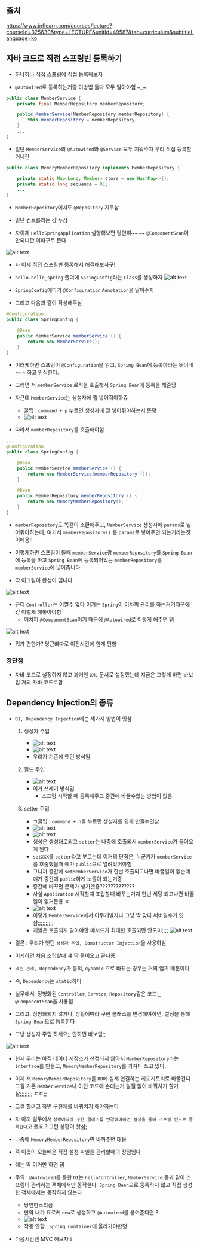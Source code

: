 ## 출처 

https://www.inflearn.com/courses/lecture?courseId=325630&type=LECTURE&unitId=49587&tab=curriculum&subtitleLanguage=ko

## 자바 코드로 직접 스프링빈 등록하기

- 하나하나 직접 스프링에 직접 등록해보자

- `@Autowired`로 등록하는거랑 이방법 둘다 모두 알아야험 ~_~

```java
public class MemberService {
    private final MemberRepository memberRepository;

    public MemberService(MemberRepository memberRepository) {
        this.memberRepository = memberRepository;
    }
    ...
}

```

- 일단 `MemberService`의 `@Autowired`와 `@Service` 모두 지워주자 우리 직접 등록할거니간

```java
public class MemoryMemberRepository implements MemberRepository {

    private static Map<Long, Member> store = new HashMap<>();
    private static long sequence = 0L;
    ...
}

```

- `MemberRepository`에서도 `@Repository` 지우삼

- 일단 컨트롤러는 걍 두삼

- 자이제 `HelloSpringApplication` 실행해보면 당연히~~~~ `@ComponentScan`이 안되니깐 이따구로 뜬다

![alt text](image-98.png)

- 자 이제 직접 스프링빈 등록해서 해결해보자구!

- `hello.hello_spring` 폴더에 `SpringConfig`라는 `Class`를 생성하자
![alt text](image-99.png)

- `SpringConfig`에따가 `@Configuration` `Annotation`을 달아주자 

- 그리고 다음과 같이 작성해주삼

```java
@Configuration
public class SpringConfig {

    @Bean
    public MemberService memberService () {
        return new MemberService();
    }
}

```

- 이러케하면 스프링이 `@Configuration`을 읽고, `Spring Bean`에 등록하라는 뜻이네~~~ 하고 인식한다.
- 그러면 저 `memberService` 로직을 호출해서 `Spring Bean`에 등록을 해준당

- 자근데 `MemberService`는 생성자에 뭘 넣어줘야하쥬
    - 꿀팁 : `command + p` 누르면 생성자에 뭘 넣어줘야하는지 뜬덩
    - ![alt text](image-100.png)

- 따라서 `memberRepository`를 호출해야험

```java
...
@Configuration
public class SpringConfig {

    @Bean
    public MemberService memberService () {
        return new MemberService(memberRepository ());
    }

    @Bean
    public MemberRepository memberRepository () {
        return new MemoryMemberRepository();
    }
}

```

- `memberRepository`도 똑같이 소환해주고, `MemberService` 생성자에 `params`로 넣어줘야하는데, 여기서 `memberRepository()` 를 `params`로 넣어주면 되는거라는것이에용!!

- 이렇게하면 스프링이 뜰때 `memberService`랑 `memberRepository`를 `Spring Bean`에 등록을 하고 `Spring Bean`에 등록되어있는 `memberRepository`를 `memberService`에 넣어줌니다

- 딱 이그림이 완성이 댐니다

![alt text](image-101.png)

- 근디 `Controller`는 어쩔수 없다 이거는 `Spring`이 어차피 관리를 하는거기때문에 걍 이렇게 해놓아야함
    - 어차피 `@ComponentScan`이기 때문에 `@Autowired`로 이렇게 해주면 댐

![alt text](image-102.png)

- 뭐가 편한가? 당근빠따로 이전시간에 한게 편함

### 장단점

- 자바 코드로 설정하지 않고 과거엔 `XML` 문서로 설정했는데 지금은 그렇게 하면 바보임 거의 자바 코드로함

## Dependency Injection의 종류
- `DI, Dependency Injection`에는 세가지 방법이 잇삼
    1. 생성자 주입
        - ![alt text](image-103.png)
        - ![alt text](image-104.png)
        - 우리가 기존에 햇던 방식임
    2. 필드 주입
        - ![alt text](image-105.png)
        - 이거 쓰레기 방식임
            - 스프링 시작할 때 등록해주고 중간에 바꿀수있는 방법이 없음
            
    3. setter 주입
        - ㄱ굴팁 : `command + n`을 누르면 생성자를 쉽게 만들수잇삼
        - ![alt text](image-106.png)
        - ![alt text](image-107.png)
        - 생성은 생성대로되고 `setter`는 나중에 호출되서 `memberService`가 들어오게 된다 
        - `setXXX`를 `setter`라고 부르는데 이거의 단점은, 누군가가 `memberService`를 호출했을때 얘가 `public`으로 열려있어야험
        - 그니까 중간에 `setMemberService`가 한번 호출되고나면 바꿀일이 없슨데 얘가 중간에 `public`하게 노출이 되는거죵
        - 중간에 바꾸면 문제가 생기겟죵?????????????
        - 사실 `Application` 시작할때 조립할때 바꾸는거지 한번 세팅 되고나면 바꿀일이 없거든용 ㅎ
        - ![alt text](image-109.png)
        - 이렇게 `MemberService`에서 아무개발자나 그냥 딱 갖다 써버릴수가 잇삼;;;;;;;;;;
        - 개발은 호출되지 말아야할 메서드가 최대한 호출되면 안도미;;;;
![alt text](image-108.png)

- 결론 : 우리가 햇던 `생성자 주입, Constructor Injection`을 사용하삼
- 이케하면 처음 조립할때 쟤 딱 들어오고 끝나죵.
- `의존 관계, Dependency`가 동적, `dynamic` 으로 바뀌는 경우는 거의 업기 때문이다
- 즉, `Dependency`는 `static`하다
- 실무에서, 정형화된 `Controller`, `Service`, `Repository`같은 코드는 `@ComponentScan`을 사용험
- 그리고, 정형화되지 않거나, 상황에따라 구현 클래스를 변경해야하면, 설정을 통해 `Spring Bean`으로 등록한다

- 그냥 생성자 주입 하세요;; 안하면 바보임;;

![alt text](image-110.png)

- 현재 우리는 아직 데이터 저장소가 선정되지 않아서 `MemberRepository`라는 `interface`를 만들고, `MemoryMemberRepository`를 가져다 쓰고 있다.

- 이제 저 `MemoryMemberRepository`를 `DB`에 실제 연결하는 레포지토리로 바꿀건디 그걸 기존 `MemberService`나 이런 코드에 손대는거 일절 없이 바꿔치기 할거삼;;;;;;;; ㄷㄷ;;

- 그걸 할려고 하면 구현체를 바꿔치기 해야하는디 

- 자 아까 실무에서 `상황에따라 구현 클래스를 변경해야하면 설정을 통해 스프링 빈으로 등록한다`고 했죠 ? 그런 상황이 왓삼; 

- 나중에 `MemoryMemberRepository`만 바까주면 대용

- 즉 이것이 오늘배운 직접 설정 파일을 관리할때의 장점임다

- 얘는 딱 이거만 하면 댐

- 주의 : `@Autowired`를 통한 `DI`는 `helloController`, `MemberService` 등과 같이 스프링이 관리하는 객체에서만 동작한다. `Spring Bean`으로 등록하지 않고 직접 생성한 객체에서는 동작하지 않는다
    - 당연한소리삼
    - 만약 내가 요로케 `new`로 생성하고 `@Autowired`를 붙여준다면 ?
    - ![alt text](image-111.png)
    - 작동 안함 ; `Spring Container`에 올라가야한덩

- 다음시간엔 MVC 해보자ㅎ


